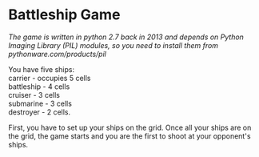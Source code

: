 # Battleship Game
*The game is written in python 2.7 back in 2013 and depends on Python Imaging Library (PIL) modules, so you need to install them from pythonware.com/products/pil*  

You have five ships:  
carrier - occupies 5 cells  
battleship - 4 cells  
cruiser - 3 cells  
submarine - 3 cells  
destroyer - 2 cells.  
  
First, you have to set up your ships on the grid. Once all your ships are on the grid, the game starts and you are the
first to shoot at your opponent's ships.  
